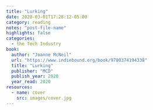 ```yaml
---
title: "Lurking"
date: 2020-03-01T17:28:12-05:00
category: reading
notes: "post-file-name"
highlights: false
categories:
  - the Tech Industry
book:
  author: "Joanne McNeil"
  url: "https://www.indiebound.org/book/9780374194338"
  title: "Lurking"
  publisher: "MCD"
  publish_year: 2020
  year_read: 2020
resources:
  - name: cover
    src: images/cover.jpg
---
```


